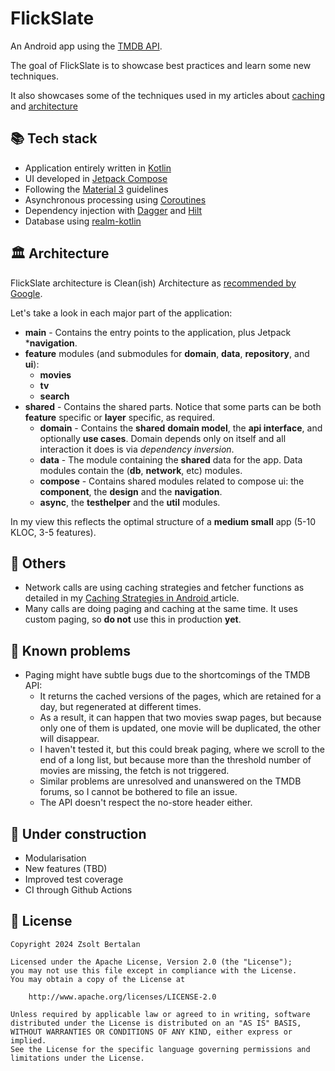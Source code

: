 # FlickSlate

An Android app using the [TMDB API](https://developer.themoviedb.org/docs/getting-started).

The goal of FlickSlate is to showcase best practices and learn some new techniques.

It also showcases some of the techniques used in my articles about [caching](https://herrbert74.github.io/posts/caching-strategies-in-android/) and [architecture](https://herrbert74.github.io/posts/architecture-related-decisions-introduction/)

## 📚 Tech stack

- Application entirely written in [Kotlin](https://kotlinlang.org)
- UI developed in [Jetpack Compose](https://developer.android.com/jetpack/androidx/releases/compose)
- Following the [Material 3](https://m3.material.io/) guidelines
- Asynchronous processing using [Coroutines](https://kotlin.github.io/kotlinx.coroutines/)
- Dependency injection with [Dagger](https://github.com/google/dagger) and [Hilt](https://dagger.dev/hilt/)
- Database using [realm-kotlin](https://github.com/realm/realm-kotlin)

## 🏛 Architecture

FlickSlate architecture is Clean(ish) Architecture as [recommended by Google](https://developer.android.com/topic/architecture).

Let's take a look in each major part of the application:

* **main** - Contains the entry points to the application, plus Jetpack ***navigation**.
* **feature** modules (and submodules for **domain**, **data**, **repository**, and **ui**):
  * **movies**
  * **tv**
  * **search**
* **shared** - Contains the shared parts. Notice that some parts can be both **feature** specific or **layer** specific, as required.
  * **domain** - Contains the **shared** **domain model**, the **api interface**, and optionally **use cases**. Domain depends only on itself and all interaction it does is via _dependency
    inversion_.
  * **data** - The module containing the **shared** data for the app. Data modules contain the (**db**, **network**, etc) modules.
  * **compose** - Contains shared modules related to compose ui: the **component**, the **design** and the **navigation**.
  * **async**, the **testhelper** and the **util** modules.

In my view this reflects the optimal structure of a **medium small** app (5-10 KLOC, 3-5 features).

## 👀 Others

* Network calls are using caching strategies and fetcher functions as detailed in my [Caching Strategies in Android ](https://herrbert74.github.io/posts/caching-strategies-in-android) article.
* Many calls are doing paging and caching at the same time. It uses custom paging, so **do not** use this in production **yet**.

## 💩 Known problems

* Paging might have subtle bugs due to the shortcomings of the TMDB API:
  * It returns the cached versions of the pages, which are retained for a day, but regenerated at different times.
  * As a result, it can happen that two movies swap pages, but because only one of them is updated, one movie will be duplicated, the other will disappear.
  * I haven't tested it, but this could break paging, where we scroll to the end of a long list, but because more than the threshold number of movies are missing, the fetch is not triggered.
  * Similar problems are unresolved and unanswered on the TMDB forums, so I cannot be bothered to file an issue.
  * The API doesn't respect the no-store header either.

## 	🚧 Under construction

* Modularisation
* New features (TBD)
* Improved test coverage
* CI through Github Actions

## 📃 License

```
Copyright 2024 Zsolt Bertalan

Licensed under the Apache License, Version 2.0 (the "License");
you may not use this file except in compliance with the License.
You may obtain a copy of the License at

    http://www.apache.org/licenses/LICENSE-2.0

Unless required by applicable law or agreed to in writing, software
distributed under the License is distributed on an "AS IS" BASIS,
WITHOUT WARRANTIES OR CONDITIONS OF ANY KIND, either express or implied.
See the License for the specific language governing permissions and
limitations under the License.
```